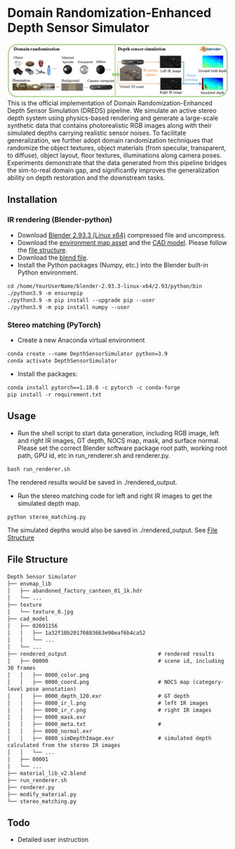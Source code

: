 # Domain Randomization-Enhanced Depth Sensor Simulator 
![teaser](teaser_dreds.png)
This is the official implementation of Domain Randomization-Enhanced Depth Sensor Simulation (DREDS) pipeline. We simulate an active stereo depth system using physics-based rendering and generate a large-scale synthetic data that contains photorealistic RGB images along with their simulated depths carrying realistic sensor noises. To facilitate generalization, we further adopt domain randomization techniques that randomize the object textures, object materials (from specular, transparent, to diffuse), object layout, floor textures, illuminations along camera poses. Experiments demonstrate that the data generated from this pipeline bridges the sim-to-real domain gap, and significantly improves the generalization ability on depth restoration and the downstream tasks.

## Installation
### IR rendering (Blender-python)
- Download [Blender 2.93.3 (Linux x64)](https://download.blender.org/release/Blender2.93/blender-2.93.3-linux-x64.tar.xz) compressed file and uncompress.
- Download the [environment map asset](https://mirrors.pku.edu.cn/dl-release/DREDS_ECCV2022/simulator/envmap_lib.tar.gz) and the [CAD model](https://mirrors.pku.edu.cn/dl-release/DREDS_ECCV2022/data/cad_model/). Please follow the [file structure](https://github.com/PKU-EPIC/DREDS/tree/main/DepthSensorSimulator#file-structure).
- Download the [blend file](https://mirrors.pku.edu.cn/dl-release/DREDS_ECCV2022/simulator/material_lib_v2.blend).
- Install the Python packages (Numpy, etc.) into the Blender built-in Python environment. 
```
cd /home/YourUserName/blender-2.93.3-linux-x64/2.93/python/bin
./python3.9 -m ensurepip
./python3.9 -m pip install --upgrade pip --user
./python3.9 -m pip install numpy --user
```

### Stereo matching (PyTorch)
- Create a new Anaconda virtual environment
```
conda create --name DepthSensorSimulator python=3.9
conda activate DepthSensorSimulator
```
- Install the packages: 
```
conda install pytorch==1.10.0 -c pytorch -c conda-forge
pip install -r requirement.txt
```

## Usage
- Run the shell script to start data generation, including RGB image, left and right IR images, GT depth, NOCS map, mask, and surface normal. Please set the correct Blender software package root path, working root path, GPU id, etc in run_renderer.sh and renderer.py.
```
bash run_renderer.sh
```
The rendered results would be saved in ./rendered_output.
- Run the stereo matching code for left and right IR images to get the simulated depth map.
``` 
python stereo_matching.py
```
The simulated depths would also be saved in ./rendered_output. See [File Structure](https://github.com/PKU-EPIC/DREDS/tree/main/DepthSensorSimulator#file-structure)

## File Structure
```
Depth Sensor Simulator
├── envmap_lib                                
│   ├── abandoned_factory_canteen_01_1k.hdr
│   └── ...
├── texture
│   └── texture_0.jpg
├── cad_model
│   ├── 02691156
│   │   ├── 1a32f10b20170883663e90eaf6b4ca52
│   │   └── ...
│   └── ...
├── rendered_output                             # rendered results
│   ├── 00000                                   # scene id, including 30 frames
│   │   ├── 0000_color.png
│   │   ├── 0000_coord.png                      # NOCS map (category-level pose annotation)
│   │   ├── 0000_depth_120.exr                  # GT depth
│   │   ├── 0000_ir_l.png                       # left IR images
│   │   ├── 0000_ir_r.png                       # right IR images
│   │   ├── 0000_mask.exr                       
│   │   ├── 0000_meta.txt                       # 
│   │   ├── 0000_normal.exr                    
│   │   ├── 0000_simDepthImage.exr              # simulated depth calculated from the stereo IR images
│   │   └── ...
│   ├── 00001
│   └── ...
├── material_lib_v2.blend
├── run_renderer.sh
├── renderer.py
├── modify_material.py
└── stereo_matching.py
```

## Todo
- Detailed user instruction